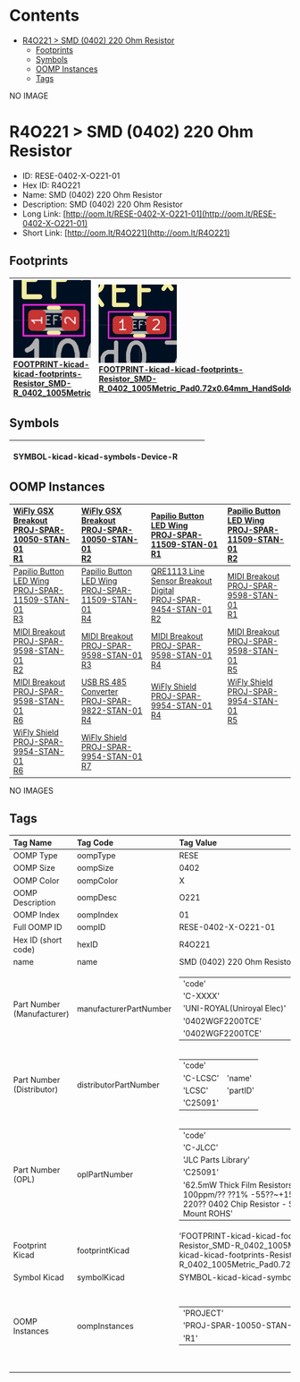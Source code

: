 



Contents
========

* [R4O221 > SMD (0402) 220 Ohm Resistor](#r4o221--smd-0402-220-ohm-resistor)
	* [Footprints](#footprints)
	* [Symbols](#symbols)
	* [OOMP Instances](#oomp-instances)
	* [Tags](#tags)
  
NO IMAGE  
# R4O221 > SMD (0402) 220 Ohm Resistor

- ID: RESE-0402-X-O221-01
- Hex ID: R4O221
- Name: SMD (0402) 220 Ohm Resistor
- Description: SMD (0402) 220 Ohm Resistor
- Long Link: [http://oom.lt/RESE-0402-X-O221-01](http://oom.lt/RESE-0402-X-O221-01)
- Short Link: [http://oom.lt/R4O221](http://oom.lt/R4O221)

## Footprints
  

|[![](https://raw.githubusercontent.com/oomlout/oomlout_OOMP_eda_V2/main/FOOTPRINT/kicad/kicad-footprints/Resistor_SMD/R_0402_1005Metric/image_140.png)<br>FOOTPRINT-kicad-kicad-footprints-Resistor_SMD-R_0402_1005Metric](https://github.com/oomlout/oomlout_OOMP_eda_V2/tree/main/FOOTPRINT/kicad/kicad-footprints/Resistor_SMD/R_0402_1005Metric/)|[![](https://raw.githubusercontent.com/oomlout/oomlout_OOMP_eda_V2/main/FOOTPRINT/kicad/kicad-footprints/Resistor_SMD/R_0402_1005Metric_Pad0.72x0.64mm_HandSolder/image_140.png)<br>FOOTPRINT-kicad-kicad-footprints-Resistor_SMD-R_0402_1005Metric_Pad0.72x0.64mm_HandSolder](https://github.com/oomlout/oomlout_OOMP_eda_V2/tree/main/FOOTPRINT/kicad/kicad-footprints/Resistor_SMD/R_0402_1005Metric_Pad0.72x0.64mm_HandSolder/)|||
| :--- | :--- | :--- | :--- |

## Symbols
  

|![]()<br>SYMBOL-kicad-kicad-symbols-Device-R||||
| :--- | :--- | :--- | :--- |

## OOMP Instances
  

|[WiFly GSX Breakout<br>PROJ-SPAR-10050-STAN-01<br>R1](https://github.com/oomlout/oomlout_OOMP_projects_V2/tree/main/PROJ/SPAR/10050/STAN/01/)|[WiFly GSX Breakout<br>PROJ-SPAR-10050-STAN-01<br>R2](https://github.com/oomlout/oomlout_OOMP_projects_V2/tree/main/PROJ/SPAR/10050/STAN/01/)|[Papilio Button LED Wing<br>PROJ-SPAR-11509-STAN-01<br>R1](https://github.com/oomlout/oomlout_OOMP_projects_V2/tree/main/PROJ/SPAR/11509/STAN/01/)|[Papilio Button LED Wing<br>PROJ-SPAR-11509-STAN-01<br>R2](https://github.com/oomlout/oomlout_OOMP_projects_V2/tree/main/PROJ/SPAR/11509/STAN/01/)|
| :--- | :--- | :--- | :--- |
|[Papilio Button LED Wing<br>PROJ-SPAR-11509-STAN-01<br>R3](https://github.com/oomlout/oomlout_OOMP_projects_V2/tree/main/PROJ/SPAR/11509/STAN/01/)|[Papilio Button LED Wing<br>PROJ-SPAR-11509-STAN-01<br>R4](https://github.com/oomlout/oomlout_OOMP_projects_V2/tree/main/PROJ/SPAR/11509/STAN/01/)|[QRE1113 Line Sensor Breakout Digital<br>PROJ-SPAR-9454-STAN-01<br>R2](https://github.com/oomlout/oomlout_OOMP_projects_V2/tree/main/PROJ/SPAR/9454/STAN/01/)|[MIDI Breakout<br>PROJ-SPAR-9598-STAN-01<br>R1](https://github.com/oomlout/oomlout_OOMP_projects_V2/tree/main/PROJ/SPAR/9598/STAN/01/)|
|[MIDI Breakout<br>PROJ-SPAR-9598-STAN-01<br>R2](https://github.com/oomlout/oomlout_OOMP_projects_V2/tree/main/PROJ/SPAR/9598/STAN/01/)|[MIDI Breakout<br>PROJ-SPAR-9598-STAN-01<br>R3](https://github.com/oomlout/oomlout_OOMP_projects_V2/tree/main/PROJ/SPAR/9598/STAN/01/)|[MIDI Breakout<br>PROJ-SPAR-9598-STAN-01<br>R4](https://github.com/oomlout/oomlout_OOMP_projects_V2/tree/main/PROJ/SPAR/9598/STAN/01/)|[MIDI Breakout<br>PROJ-SPAR-9598-STAN-01<br>R5](https://github.com/oomlout/oomlout_OOMP_projects_V2/tree/main/PROJ/SPAR/9598/STAN/01/)|
|[MIDI Breakout<br>PROJ-SPAR-9598-STAN-01<br>R6](https://github.com/oomlout/oomlout_OOMP_projects_V2/tree/main/PROJ/SPAR/9598/STAN/01/)|[USB RS 485 Converter<br>PROJ-SPAR-9822-STAN-01<br>R4](https://github.com/oomlout/oomlout_OOMP_projects_V2/tree/main/PROJ/SPAR/9822/STAN/01/)|[WiFly Shield<br>PROJ-SPAR-9954-STAN-01<br>R4](https://github.com/oomlout/oomlout_OOMP_projects_V2/tree/main/PROJ/SPAR/9954/STAN/01/)|[WiFly Shield<br>PROJ-SPAR-9954-STAN-01<br>R5](https://github.com/oomlout/oomlout_OOMP_projects_V2/tree/main/PROJ/SPAR/9954/STAN/01/)|
|[WiFly Shield<br>PROJ-SPAR-9954-STAN-01<br>R6](https://github.com/oomlout/oomlout_OOMP_projects_V2/tree/main/PROJ/SPAR/9954/STAN/01/)|[WiFly Shield<br>PROJ-SPAR-9954-STAN-01<br>R7](https://github.com/oomlout/oomlout_OOMP_projects_V2/tree/main/PROJ/SPAR/9954/STAN/01/)|||
  
NO IMAGES  
## Tags
  

|Tag Name|Tag Code|Tag Value|
| :--- | :--- | :--- |
|OOMP Type|oompType|RESE|
|OOMP Size|oompSize|0402|
|OOMP Color|oompColor|X|
|OOMP Description|oompDesc|O221|
|OOMP Index|oompIndex|01|
|Full OOMP ID|oompID|RESE-0402-X-O221-01|
|Hex ID (short code)|hexID|R4O221|
|name|name|SMD (0402) 220 Ohm Resistor|
|Part Number (Manufacturer)|manufacturerPartNumber|<table><tr><td>'code'</td></tr><tr><td> 'C-XXXX'</td><td> 'name'</td></tr><tr><td> 'UNI-ROYAL(Uniroyal Elec)'</td><td> 'partID'</td></tr><tr><td> '0402WGF2200TCE'</td><td> 'partName'</td></tr><tr><td> '0402WGF2200TCE'</td></tr></table>|
|Part Number (Distributor)|distributorPartNumber|<table><tr><td>'code'</td></tr><tr><td> 'C-LCSC'</td><td> 'name'</td></tr><tr><td> 'LCSC'</td><td> 'partID'</td></tr><tr><td> 'C25091'</td></tr></table>|
|Part Number (OPL)|oplPartNumber|<table><tr><td>'code'</td></tr><tr><td> 'C-JLCC'</td><td> 'name'</td></tr><tr><td> 'JLC Parts Library'</td><td> 'partID'</td></tr><tr><td> 'C25091'</td><td> 'partName'</td></tr><tr><td> '62.5mW Thick Film Resistors 50V ??100ppm/?? ??1% -55??~+155?? 220?? 0402  Chip Resistor - Surface Mount ROHS'</td></tr></table>|
|Footprint Kicad|footprintKicad|'FOOTPRINT-kicad-kicad-footprints-Resistor_SMD-R_0402_1005Metric', 'FOOTPRINT-kicad-kicad-footprints-Resistor_SMD-R_0402_1005Metric_Pad0.72x0.64mm_HandSolder'|
|Symbol Kicad|symbolKicad|SYMBOL-kicad-kicad-symbols-Device-R|
|OOMP Instances|oompInstances|<table><tr><td>'PROJECT'</td></tr><tr><td> 'PROJ-SPAR-10050-STAN-01'</td><td> 'ID'</td></tr><tr><td> 'R1'</td></tr></table></td><td> <table><tr><td>'PROJECT'</td></tr><tr><td> 'PROJ-SPAR-10050-STAN-01'</td><td> 'ID'</td></tr><tr><td> 'R2'</td></tr></table></td><td> <table><tr><td>'PROJECT'</td></tr><tr><td> 'PROJ-SPAR-11509-STAN-01'</td><td> 'ID'</td></tr><tr><td> 'R1'</td></tr></table></td><td> <table><tr><td>'PROJECT'</td></tr><tr><td> 'PROJ-SPAR-11509-STAN-01'</td><td> 'ID'</td></tr><tr><td> 'R2'</td></tr></table></td><td> <table><tr><td>'PROJECT'</td></tr><tr><td> 'PROJ-SPAR-11509-STAN-01'</td><td> 'ID'</td></tr><tr><td> 'R3'</td></tr></table></td><td> <table><tr><td>'PROJECT'</td></tr><tr><td> 'PROJ-SPAR-11509-STAN-01'</td><td> 'ID'</td></tr><tr><td> 'R4'</td></tr></table></td><td> <table><tr><td>'PROJECT'</td></tr><tr><td> 'PROJ-SPAR-9454-STAN-01'</td><td> 'ID'</td></tr><tr><td> 'R2'</td></tr></table></td><td> <table><tr><td>'PROJECT'</td></tr><tr><td> 'PROJ-SPAR-9598-STAN-01'</td><td> 'ID'</td></tr><tr><td> 'R1'</td></tr></table></td><td> <table><tr><td>'PROJECT'</td></tr><tr><td> 'PROJ-SPAR-9598-STAN-01'</td><td> 'ID'</td></tr><tr><td> 'R2'</td></tr></table></td><td> <table><tr><td>'PROJECT'</td></tr><tr><td> 'PROJ-SPAR-9598-STAN-01'</td><td> 'ID'</td></tr><tr><td> 'R3'</td></tr></table></td><td> <table><tr><td>'PROJECT'</td></tr><tr><td> 'PROJ-SPAR-9598-STAN-01'</td><td> 'ID'</td></tr><tr><td> 'R4'</td></tr></table></td><td> <table><tr><td>'PROJECT'</td></tr><tr><td> 'PROJ-SPAR-9598-STAN-01'</td><td> 'ID'</td></tr><tr><td> 'R5'</td></tr></table></td><td> <table><tr><td>'PROJECT'</td></tr><tr><td> 'PROJ-SPAR-9598-STAN-01'</td><td> 'ID'</td></tr><tr><td> 'R6'</td></tr></table></td><td> <table><tr><td>'PROJECT'</td></tr><tr><td> 'PROJ-SPAR-9822-STAN-01'</td><td> 'ID'</td></tr><tr><td> 'R4'</td></tr></table></td><td> <table><tr><td>'PROJECT'</td></tr><tr><td> 'PROJ-SPAR-9954-STAN-01'</td><td> 'ID'</td></tr><tr><td> 'R4'</td></tr></table></td><td> <table><tr><td>'PROJECT'</td></tr><tr><td> 'PROJ-SPAR-9954-STAN-01'</td><td> 'ID'</td></tr><tr><td> 'R5'</td></tr></table></td><td> <table><tr><td>'PROJECT'</td></tr><tr><td> 'PROJ-SPAR-9954-STAN-01'</td><td> 'ID'</td></tr><tr><td> 'R6'</td></tr></table></td><td> <table><tr><td>'PROJECT'</td></tr><tr><td> 'PROJ-SPAR-9954-STAN-01'</td><td> 'ID'</td></tr><tr><td> 'R7'</td></tr></table>|
||||
